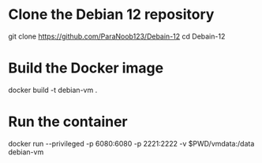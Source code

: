 # Clone the Debian 12 repository
git clone https://github.com/ParaNoob123/Debain-12
cd Debain-12

# Build the Docker image
docker build -t debian-vm .

# Run the container
docker run --privileged -p 6080:6080 -p 2221:2222 -v $PWD/vmdata:/data debian-vm
